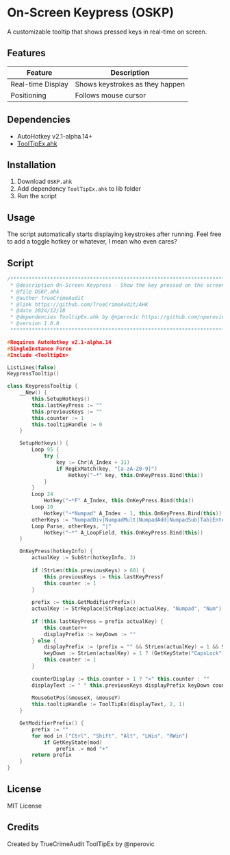 # On-Screen Keypress (OSKP)

A customizable tooltip that shows pressed keys in real-time on screen.

## Features

| Feature | Description |
|---------|-------------|
| Real-time Display | Shows keystrokes as they happen |
| Positioning | Follows mouse cursor |

## Dependencies

- AutoHotkey v2.1-alpha.14+
- [ToolTipEx.ahk](https://github.com/nperovic/ToolTipEx)

## Installation

1. Download `OSKP.ahk` 
2. Add dependency `ToolTipEx.ahk` to lib folder
3. Run the script

## Usage

The script automatically starts displaying keystrokes after running. Feel free to add a toggle hotkey or whatever, I mean who even cares?

## Script

```cpp
/************************************************************************
 * @description On-Screen Keypress - Show the key pressed on the screen as a tooltip  
 * @file OSKP.ahk
 * @author TrueCrimeAudit
 * @link https://github.com/TrueCrimeAudit/AHK
 * @date 2024/12/18
 * @dependencies TooltipEx.ahk by @nperovic https://github.com/nperovic/ToolTipEx
 * @version 1.0.0
 ***********************************************************************/

#Requires AutoHotkey v2.1-alpha.14
#SingleInstance Force
#Include <TooltipEx>

ListLines(false)
KeypressTooltip()

class KeypressTooltip {
    __New() {
        this.SetupHotkeys()
        this.lastKeyPress := ""
        this.previousKeys := ""
        this.counter := 1
        this.tooltipHandle := 0
    }

    SetupHotkeys() {
        Loop 95 {
            try {
                key := Chr(A_Index + 31)
                if RegExMatch(key, "[a-zA-Z0-9]")
                    Hotkey("~*" key, this.OnKeyPress.Bind(this))
            }
        }
        Loop 24
            Hotkey("~*F" A_Index, this.OnKeyPress.Bind(this))
        Loop 10
            Hotkey("~*Numpad" A_Index - 1, this.OnKeyPress.Bind(this))
        otherKeys := "NumpadDiv|NumpadMult|NumpadAdd|NumpadSub|Tab|Enter|Esc|BackSpace|Del|Insert|Home|End|PgUp|PgDn|Up|Down|Left|Right|ScrollLock|CapsLock|NumLock|Pause|Space|NumpadDot|NumpadEnter|Media_Play_Pause|Volume_Mute|Volume_Up|Volume_Down|Browser_Home|AppsKey|PrintScreen|Sleep"
        Loop Parse, otherKeys, "|"
            Hotkey("~*" A_LoopField, this.OnKeyPress.Bind(this))
    }

    OnKeyPress(hotkeyInfo) {
        actualKey := SubStr(hotkeyInfo, 3)
        
        if (StrLen(this.previousKeys) > 60) {
            this.previousKeys := this.lastKeyPressf
            this.counter := 1
        }
        
        prefix := this.GetModifierPrefix()
        actualKey := StrReplace(StrReplace(actualKey, "Numpad", "Num"), "&", "&&")
        
        if (this.lastKeyPress = prefix actualKey) {
            this.counter++
            displayPrefix := keyDown := ""
        } else {
            displayPrefix := (prefix = "" && StrLen(actualKey) = 1 && StrLen(this.lastKeyPress) = 1) || this.previousKeys = "" ? prefix : " " prefix
            keyDown := StrLen(actualKey) = 1 ? (GetKeyState("CapsLock", "T") ? Format("{:U}", actualKey) : Format("{:L}", actualKey)) : actualKey
            this.counter := 1
        }
        
        counterDisplay := this.counter > 1 ? "×" this.counter : ""
        displayText := " " this.previousKeys displayPrefix keyDown counterDisplay " "
        
        MouseGetPos(&mouseX, &mouseY)
        this.tooltipHandle := ToolTipEx(displayText, 2, 1)
    }

    GetModifierPrefix() {
        prefix := ""
        for mod in ["Ctrl", "Shift", "Alt", "LWin", "RWin"]
            if GetKeyState(mod)
                prefix .= mod "+"
        return prefix
    }
}
```

## License

MIT License

## Credits

Created by TrueCrimeAudit
ToolTipEx by @nperovic
